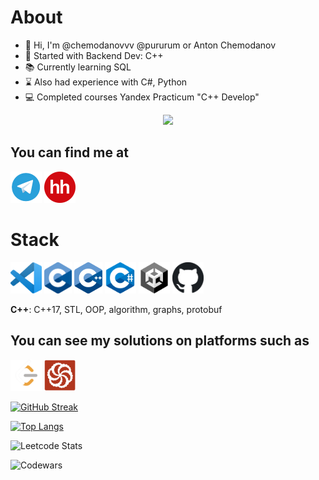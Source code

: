 # About
- :wave: Hi, I'm @chemodanovvv @pururum or Anton Chemodanov
- :baby: Started with Backend Dev: C++
- :books: Currently learning SQL
- :hourglass: Also had experience with C#, Python
- :computer: Completed courses Yandex Practicum "C++ Develop"

<div id="header" align="center">
  <img src="https://media0.giphy.com/media/v1.Y2lkPTc5MGI3NjExZGliN2hqNjRhdHlxaTM5Ym9vZWY1a2gzMHQ4MWY4cGFlMGV0OWE5dSZlcD12MV9pbnRlcm5hbF9naWZfYnlfaWQmY3Q9Zw/Yfl7CS7vQqnebA69aH/giphy.gif" width="300"/>
</div>

## You can find me at

<img title="https://t.me/Chemodanovvv" alt="t.me" height="50px" src="logo/tme_logo.png" /> 
<img title="https://spb.hh.ru/resume/be55e344ff0d085bdc0039ed1f686253397672" alt="hh.ru" height="50px" src="logo/hh_logo.png" />

# Stack
<img title="vsc" alt="vsc" height="50px" src="logo/vsc_logo.png" /> 
<img title="cp" alt="c" height="50px" src="logo/c_logo.png" /> 
<img title="cpp" alt="cpp" height="50px" src="logo/cpp_logo.png" /> 
<img title="csh" alt="csh" height="50px" src="logo/csh_logo.png" />
<img title="unity" alt="unity" height="50px" src="logo/unity_logo.png" />
<img title="github" alt="github" height="50px" src="logo/github_logo.png" />

__C++__: C++17, STL, OOP, algorithm, graphs, protobuf

## You can see my solutions on platforms such as

<img title="https://leetcode.com/IamAntonion/" alt="leetcode.com" height="50px" src="logo/leetcode_logo.png" />
<img title="https://www.codewars.com/users/IamAntonion" alt="leetcode.com" height="50px" src="logo/codewars_logo.png" />

[![GitHub Streak](http://github-readme-streak-stats.herokuapp.com?user=IamAntonion&theme=dark&background=000000)](https://git.io/streak-stats)

[![Top Langs](https://github-readme-stats.vercel.app/api/top-langs/?username=IamAntonion&layout=compact&theme=vision-friendly-dark)](https://github.com/anuraghazra/github-readme-stats)

![Leetcode Stats](https://leetcard.jacoblin.cool/IamAntonion?ext=heatmap)

![Codewars](https://github.r2v.ch/codewars?user=IamAntonion&theme=gradient)

<!--
**IamAntonion/IamAntonion** is a ✨ _special_ ✨ repository because its `README.md` (this file) appears on your GitHub profile.

Here are some ideas to get you started:

- 🔭 I’m currently working on ...
- 🌱 I’m currently learning ...
- 👯 I’m looking to collaborate on ...
- 🤔 I’m looking for help with ...
- 💬 Ask me about ...
- 📫 How to reach me: ...
- 😄 Pronouns: ...
- ⚡ Fun fact: ...
-->
